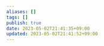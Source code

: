 ```yaml
---
aliases: []
tags: []
publish: true
date: 2023-05-02T21:41:35+09:00
updated: 2023-05-02T21:41:52+09:00
---
```

